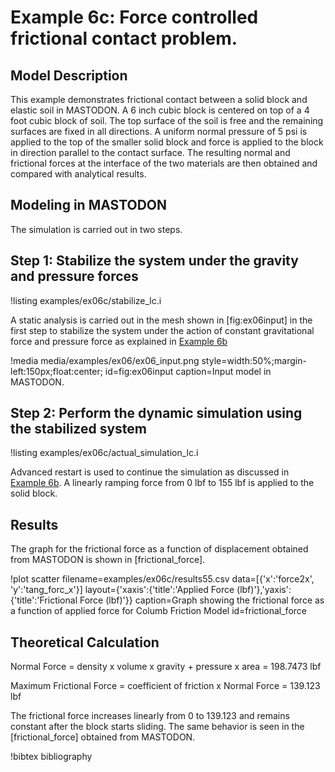 # Example 6c: Force controlled frictional contact problem.

## Model Description

This example demonstrates frictional contact between a solid block and elastic soil in MASTODON. A 6 inch cubic block is centered on top of a 4 foot cubic block of soil. The top surface of the soil is free and the remaining surfaces are fixed in all directions. A uniform normal pressure of 5 psi is applied to the top of the smaller solid block and force is applied to the block in direction parallel to the contact surface. The resulting normal and frictional forces at the interface of the two materials are then obtained and compared with analytical results.


## Modeling in MASTODON

The simulation is carried out in two steps.

## Step 1: Stabilize the system under the gravity and pressure forces

!listing examples/ex06c/stabilize_lc.i

 A static analysis is carried out in the mesh shown in [fig:ex06input] in the first step to stabilize the system under the action of constant gravitational force and pressure force as explained in [Example 6b](examples/example6b)

!media media/examples/ex06/ex06_input.png
       style=width:50%;margin-left:150px;float:center;
       id=fig:ex06input
       caption=Input model in MASTODON.

## Step 2: Perform the dynamic simulation using the stabilized system

!listing examples/ex06c/actual_simulation_lc.i

Advanced restart is used to continue the simulation as discussed in [Example 6b](examples/example6b). A linearly ramping force from 0 lbf to 155 lbf is applied to the solid block.

## Results

The graph for the frictional force as a function of displacement obtained from MASTODON is shown in [frictional_force].

!plot scatter filename=examples/ex06c/results55.csv
              data=[{'x':'force2x', 'y':'tang_forc_x'}]
              layout={'xaxis':{'title':'Applied Force (lbf)'},'yaxis':{'title':'Frictional Force (lbf)'}}
              caption=Graph showing the frictional force as a function of applied force for Columb Friction Model
              id=frictional_force


## Theoretical Calculation

Normal Force = density x volume x gravity + pressure x area = 198.7473 lbf

Maximum Frictional Force = coefficient of friction x Normal Force = 139.123 lbf

The frictional force increases linearly from 0 to 139.123 and remains constant after the block starts sliding. The same behavior is seen in the [frictional_force] obtained from MASTODON.

!bibtex bibliography
